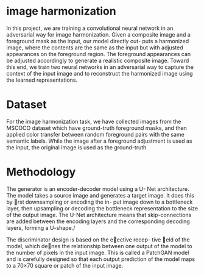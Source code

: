 # image harmonization 
In this project, we are training a convolutional neural network
in an adversarial way for image harmonization. Given a composite
image and a foreground mask as the input, our model directly out-
puts a harmonized image, where the contents are the same as the
input but with adjusted appearances on the foreground region. The
foreground appearances can be adjusted accordingly to generate a
realistic composite image. Toward this end, we train two neural
networks in an adversarial way to capture the context of the input
image and to reconstruct the harmonized image using the learned
representations.

# Dataset
For the image harmonization task, we have collected images from
the MSCOCO dataset which have ground-truth foreground masks,
and then applied color transfer between random foreground pairs
with the same semantic labels. While the image after a foreground
adjustment is used as the input, the original image is used as the
ground-truth

# Methodology 
The generator is an encoder-decoder model using a U-
Net architecture. The model takes a source image and generates a
target image. It does this by rst downsampling or encoding the in-
put image down to a bottleneck layer, then upsampling or decoding
the bottleneck representation to the size of the output image. The
U-Net architecture means that skip-connections are added between
the encoding layers and the corresponding decoding layers, forming
a U-shape./

The discriminator design is based on the eective recep-
tive eld of the model, which denes the relationship between one
output of the model to the number of pixels in the input image. This
is called a PatchGAN model and is carefully designed so that each
output prediction of the model maps to a 70×70 square or patch
of the input image.




